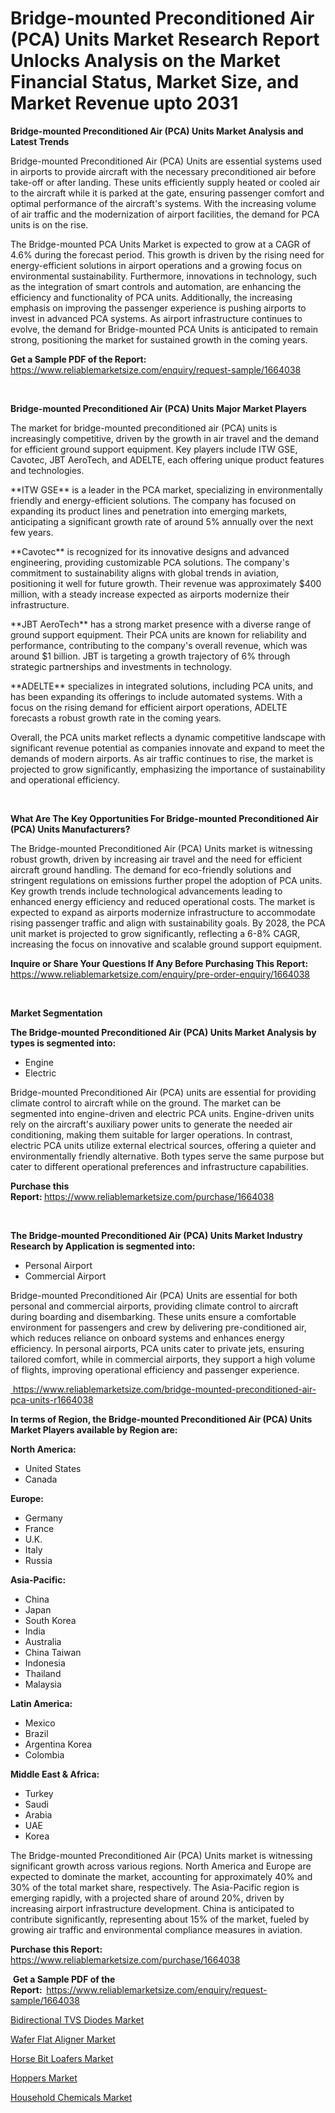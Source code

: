 <p><h1>Bridge-mounted Preconditioned Air (PCA) Units Market Research Report Unlocks Analysis on the Market Financial Status, Market Size, and Market Revenue upto 2031</h1></p><p><strong>Bridge-mounted Preconditioned Air (PCA) Units Market Analysis and Latest Trends</strong></p>
<p><p>Bridge-mounted Preconditioned Air (PCA) Units are essential systems used in airports to provide aircraft with the necessary preconditioned air before take-off or after landing. These units efficiently supply heated or cooled air to the aircraft while it is parked at the gate, ensuring passenger comfort and optimal performance of the aircraft's systems. With the increasing volume of air traffic and the modernization of airport facilities, the demand for PCA units is on the rise.</p><p>The Bridge-mounted PCA Units Market is expected to grow at a CAGR of 4.6% during the forecast period. This growth is driven by the rising need for energy-efficient solutions in airport operations and a growing focus on environmental sustainability. Furthermore, innovations in technology, such as the integration of smart controls and automation, are enhancing the efficiency and functionality of PCA units. Additionally, the increasing emphasis on improving the passenger experience is pushing airports to invest in advanced PCA systems. As airport infrastructure continues to evolve, the demand for Bridge-mounted PCA Units is anticipated to remain strong, positioning the market for sustained growth in the coming years.</p></p>
<p><strong>Get a Sample PDF of the Report:&nbsp;</strong> <a href="https://www.reliablemarketsize.com/enquiry/request-sample/1664038?utm_campaign=1144&utm_medium=2&utm_source=Github&utm_content=ia&utm_term=28092024&utm_id=bridge-mounted-preconditioned-air-pca-units">https://www.reliablemarketsize.com/enquiry/request-sample/1664038</a></p>
<p>&nbsp;</p>
<p><strong>Bridge-mounted Preconditioned Air (PCA) Units Major Market Players</strong></p>
<p><p>The market for bridge-mounted preconditioned air (PCA) units is increasingly competitive, driven by the growth in air travel and the demand for efficient ground support equipment. Key players include ITW GSE, Cavotec, JBT AeroTech, and ADELTE, each offering unique product features and technologies.</p><p>**ITW GSE** is a leader in the PCA market, specializing in environmentally friendly and energy-efficient solutions. The company has focused on expanding its product lines and penetration into emerging markets, anticipating a significant growth rate of around 5% annually over the next few years.</p><p>**Cavotec** is recognized for its innovative designs and advanced engineering, providing customizable PCA solutions. The company's commitment to sustainability aligns with global trends in aviation, positioning it well for future growth. Their revenue was approximately $400 million, with a steady increase expected as airports modernize their infrastructure.</p><p>**JBT AeroTech** has a strong market presence with a diverse range of ground support equipment. Their PCA units are known for reliability and performance, contributing to the company's overall revenue, which was around $1 billion. JBT is targeting a growth trajectory of 6% through strategic partnerships and investments in technology.</p><p>**ADELTE** specializes in integrated solutions, including PCA units, and has been expanding its offerings to include automated systems. With a focus on the rising demand for efficient airport operations, ADELTE forecasts a robust growth rate in the coming years.</p><p>Overall, the PCA units market reflects a dynamic competitive landscape with significant revenue potential as companies innovate and expand to meet the demands of modern airports. As air traffic continues to rise, the market is projected to grow significantly, emphasizing the importance of sustainability and operational efficiency.</p></p>
<p>&nbsp;</p>
<p><strong>What Are The Key Opportunities For Bridge-mounted Preconditioned Air (PCA) Units Manufacturers?</strong></p>
<p><p>The Bridge-mounted Preconditioned Air (PCA) Units market is witnessing robust growth, driven by increasing air travel and the need for efficient aircraft ground handling. The demand for eco-friendly solutions and stringent regulations on emissions further propel the adoption of PCA units. Key growth trends include technological advancements leading to enhanced energy efficiency and reduced operational costs. The market is expected to expand as airports modernize infrastructure to accommodate rising passenger traffic and align with sustainability goals. By 2028, the PCA unit market is projected to grow significantly, reflecting a 6-8% CAGR, increasing the focus on innovative and scalable ground support equipment.</p></p>
<p><strong>Inquire or Share Your Questions If Any Before Purchasing This Report:</strong> <a href="https://www.reliablemarketsize.com/enquiry/pre-order-enquiry/1664038?utm_campaign=1144&utm_medium=2&utm_source=Github&utm_content=ia&utm_term=28092024&utm_id=bridge-mounted-preconditioned-air-pca-units">https://www.reliablemarketsize.com/enquiry/pre-order-enquiry/1664038</a></p>
<p>&nbsp;</p>
<p><strong>Market Segmentation</strong></p>
<p><strong>The Bridge-mounted Preconditioned Air (PCA) Units Market Analysis by types is segmented into:</strong></p>
<p><ul><li>Engine</li><li>Electric</li></ul></p>
<p><p>Bridge-mounted Preconditioned Air (PCA) units are essential for providing climate control to aircraft while on the ground. The market can be segmented into engine-driven and electric PCA units. Engine-driven units rely on the aircraft's auxiliary power units to generate the needed air conditioning, making them suitable for larger operations. In contrast, electric PCA units utilize external electrical sources, offering a quieter and environmentally friendly alternative. Both types serve the same purpose but cater to different operational preferences and infrastructure capabilities.</p></p>
<p><strong>Purchase this Report:&nbsp;</strong><a href="https://www.reliablemarketsize.com/purchase/1664038?utm_campaign=1144&utm_medium=2&utm_source=Github&utm_content=ia&utm_term=28092024&utm_id=bridge-mounted-preconditioned-air-pca-units">https://www.reliablemarketsize.com/purchase/1664038</a></p>
<p>&nbsp;</p>
<p><strong>The Bridge-mounted Preconditioned Air (PCA) Units Market Industry Research by Application is segmented into:</strong></p>
<p><ul><li>Personal Airport</li><li>Commercial Airport</li></ul></p>
<p><p>Bridge-mounted Preconditioned Air (PCA) Units are essential for both personal and commercial airports, providing climate control to aircraft during boarding and disembarking. These units ensure a comfortable environment for passengers and crew by delivering pre-conditioned air, which reduces reliance on onboard systems and enhances energy efficiency. In personal airports, PCA units cater to private jets, ensuring tailored comfort, while in commercial airports, they support a high volume of flights, improving operational efficiency and passenger experience.</p></p>
<p><a href="https://www.reliablemarketsize.com/bridge-mounted-preconditioned-air-pca-units-r1664038?utm_campaign=1144&utm_medium=2&utm_source=Github&utm_content=ia&utm_term=28092024&utm_id=bridge-mounted-preconditioned-air-pca-units">&nbsp;https://www.reliablemarketsize.com/bridge-mounted-preconditioned-air-pca-units-r1664038</a></p>
<p><strong>In terms of Region, the Bridge-mounted Preconditioned Air (PCA) Units Market Players available by Region are:</strong></p>
<p>
    <p> <strong> North America: </strong>
        <ul>
            <li>United States</li>
            <li>Canada</li>
        </ul>
        </p> 
    <p> <strong> Europe: </strong>
        <ul>
            <li>Germany</li>
            <li>France</li>
            <li>U.K.</li>
            <li>Italy</li>
            <li>Russia</li>
        </ul>
        </p> 
    <p> <strong> Asia-Pacific: </strong>
        <ul>
            <li>China</li>
            <li>Japan</li>
            <li>South Korea</li>
            <li>India</li>
            <li>Australia</li>
            <li>China Taiwan</li>
            <li>Indonesia</li>
            <li>Thailand</li>
            <li>Malaysia</li>
        </ul>
        </p> 
    <p> <strong> Latin America: </strong>
        <ul>
            <li>Mexico</li>
            <li>Brazil</li>
            <li>Argentina Korea</li>
            <li>Colombia</li>
        </ul>
        </p> 
    <p> <strong> Middle East & Africa: </strong>
        <ul>
            <li>Turkey</li>
            <li>Saudi</li>
            <li>Arabia</li>
            <li>UAE</li>
            <li>Korea</li>
        </ul>
    </p>
    </p>
<p><p>The Bridge-mounted Preconditioned Air (PCA) Units market is witnessing significant growth across various regions. North America and Europe are expected to dominate the market, accounting for approximately 40% and 30% of the total market share, respectively. The Asia-Pacific region is emerging rapidly, with a projected share of around 20%, driven by increasing airport infrastructure development. China is anticipated to contribute significantly, representing about 15% of the market, fueled by growing air traffic and environmental compliance measures in aviation.</p></p>
<p><strong>Purchase this Report: </strong><a href="https://www.reliablemarketsize.com/purchase/1664038?utm_campaign=1144&utm_medium=2&utm_source=Github&utm_content=ia&utm_term=28092024&utm_id=bridge-mounted-preconditioned-air-pca-units">https://www.reliablemarketsize.com/purchase/1664038</a></p>
<p>&nbsp;<strong>Get a Sample PDF of the Report:&nbsp;&nbsp;</strong><a href="https://www.reliablemarketsize.com/enquiry/request-sample/1664038?utm_campaign=1144&utm_medium=2&utm_source=Github&utm_content=ia&utm_term=28092024&utm_id=bridge-mounted-preconditioned-air-pca-units">https://www.reliablemarketsize.com/enquiry/request-sample/1664038</a></p>
<p><strong></strong></p>
<p><p><a href="https://issuu.com/reportprime-2/docs/bidirectional-tvs-diodes-market-siz_f9f194de5fba5f?utm_campaign=1144&utm_medium=2&utm_source=Github&utm_content=ia&utm_term=28092024&utm_id=bridge-mounted-preconditioned-air-pca-units">Bidirectional TVS Diodes Market</a></p><p><a href="https://issuu.com/reportprime-2/docs/wafer-flat-aligner-market-size-2030_2207f043d8e773?utm_campaign=1144&utm_medium=2&utm_source=Github&utm_content=ia&utm_term=28092024&utm_id=bridge-mounted-preconditioned-air-pca-units">Wafer Flat Aligner Market</a></p><p><a href="https://www.linkedin.com/pulse/unveiling-market-trends-global-horse-bit-loafers-growth-regional-io5df?utm_campaign=1144&utm_medium=2&utm_source=Github&utm_content=ia&utm_term=28092024&utm_id=bridge-mounted-preconditioned-air-pca-units">Horse Bit Loafers Market</a></p><p><a href="https://www.linkedin.com/pulse/future-ready-strategic-insights-global-hoppers-market-2024--zbkjf?utm_campaign=1144&utm_medium=2&utm_source=Github&utm_content=ia&utm_term=28092024&utm_id=bridge-mounted-preconditioned-air-pca-units">Hoppers Market</a></p><p><a href="https://www.linkedin.com/pulse/household-chemicals-market-report-product-type-surface-cleanersspecialty-wsh0f?utm_campaign=1144&utm_medium=2&utm_source=Github&utm_content=ia&utm_term=28092024&utm_id=bridge-mounted-preconditioned-air-pca-units">Household Chemicals Market</a></p></p>